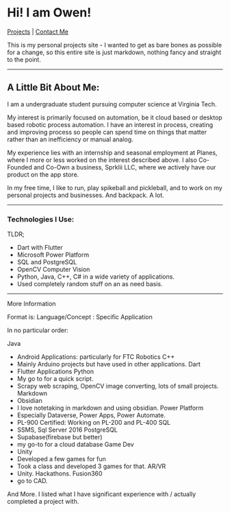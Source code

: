 # Hi! I am Owen!

[Projects](./Projects.md) | [Contact Me](./ContactMe.md)

This is my personal projects site - I wanted to get as bare bones as possible for a change, so this entire site is just markdown, nothing fancy and straight to the point.

---

## A Little Bit About Me:

I am a undergraduate student pursuing computer science at Virginia Tech.  
  
My interest is primarily focused on automation, be it cloud based or desktop based robotic process automation. I have an interest in process, creating and improving process so people can spend time on things that matter rather than an inefficiency or manual analog.  
  
My experience lies with an internship and seasonal employment at Planes, where I more or less worked on the interest described above. I also Co-Founded and Co-Own a business, Sprklii LLC, where we actively have our product on the app store.  
  
In my free time, I like to run, play spikeball and pickleball, and to work on my personal projects and businesses. And backpack. A lot.


---

### Technologies I Use:

TLDR;

- Dart with Flutter
- Microsoft Power Platform
- SQL and PostgreSQL
- OpenCV Computer Vision
- Python, Java, C++, C# in a wide variety of applications. 
- Used completely random stuff on an as need basis.

---

More Information

Format is:
Language/Concept : Specific Application

In no particular order:

Java 
- Android Applications: particularly for FTC Robotics
C++ 
- Mainly Arduino projects but have used in other applications.
Dart 
- Flutter Applications
Python
- My go to for a quick script. 
- Scrapy web scraping, OpenCV image converting, lots of small projects. 
Markdown
- Obsidian
- I love notetaking in markdown and using obsidian.
Power Platform 
- Especially Dataverse, Power Apps, Power Automate. 
- PL-900 Certified: Working on PL-200 and PL-400
SQL
- SSMS, Sql Server 2016
PostgreSQL
- Supabase(firebase but better)
- my go-to for a cloud database
Game Dev
- Unity
- Developed a few games for fun
- Took a class and developed 3 games for that.
AR/VR
- Unity. Hackathons.
Fusion360
- go to CAD.

And More. I listed what I have significant experience with / actually completed a project with. 








 
